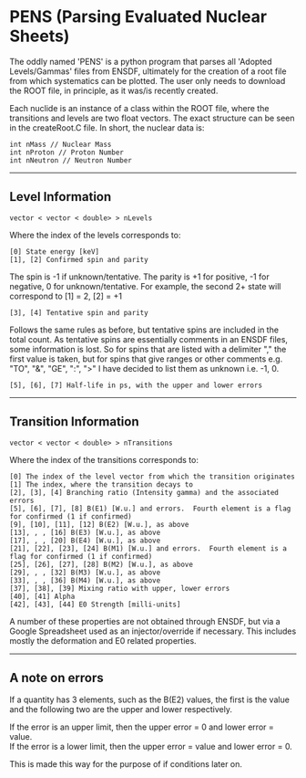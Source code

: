 # PENS (Parsing Evaluated Nuclear Sheets)
The oddly named 'PENS' is a python program that parses all 'Adopted Levels/Gammas' files from ENSDF, ultimately for the creation of a root file from which systematics can be plotted.  The user only needs to download the ROOT file, in principle, as it was/is recently created.  

Each nuclide is an instance of a class within the ROOT file, where the transitions and levels are two float vectors.  The exact structure can be seen in the createRoot.C file.  In short, the nuclear data is:

    int nMass // Nuclear Mass
    int nProton // Proton Number
    int nNeutron // Neutron Number

---  
## Level Information

    vector < vector < double> > nLevels

Where the index of the levels corresponds to:

    [0] State energy [keV]
    [1], [2] Confirmed spin and parity
  
The spin is -1 if unknown/tentative.  The parity is +1 for positive, -1 for negative, 0 for unknown/tentative.  For example, the second 2+ state will correspond to [1] = 2, [2] = +1

    [3], [4] Tentative spin and parity

Follows the same rules as before, but tentative spins are included in the total count.  As tentative spins are essentially comments in an ENSDF files, some information is lost.  So for spins that are listed with a delimiter "," the first value is taken, but for spins that give ranges or other comments e.g. "TO", "&", "GE", ":", ">" I have decided to list them as unknown i.e. -1, 0.

    [5], [6], [7] Half-life in ps, with the upper and lower errors

---
## Transition Information

    vector < vector < double> > nTransitions

Where the index of the transitions corresponds to:


    [0] The index of the level vector from which the transition originates
    [1] The index, where the transition decays to
    [2], [3], [4] Branching ratio (Intensity gamma) and the associated errors
    [5], [6], [7], [8] B(E1) [W.u.] and errors.  Fourth element is a flag for confirmed (1 if confirmed)
    [9], [10], [11], [12] B(E2) [W.u.], as above
    [13], , , [16] B(E3) [W.u.], as above
    [17], , , [20] B(E4) [W.u.], as above
    [21], [22], [23], [24] B(M1) [W.u.] and errors.  Fourth element is a flag for confirmed (1 if confirmed)
    [25], [26], [27], [28] B(M2) [W.u.], as above
    [29], , , [32] B(M3) [W.u.], as above
    [33], , , [36] B(M4) [W.u.], as above
    [37], [38], [39] Mixing ratio with upper, lower errors
    [40], [41] Alpha
    [42], [43], [44] E0 Strength [milli-units]

A number of these properties are not obtained through ENSDF, but via a Google Spreadsheet used as an injector/override if necessary.  This includes mostly the deformation and E0 related properties.

---
## A note on errors
If a quantity has 3 elements, such as the B(E2) values, the first is the value and the following two are the upper and lower respectively.  

If the error is an upper limit, then the upper error = 0 and lower error = value.  
If the error is a lower limit, then the upper error = value and lower error = 0.  

This is made this way for the purpose of if conditions later on.
